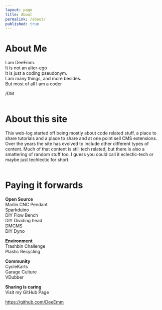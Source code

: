 ```yaml
---
layout: page
title: About
permalink: /about/
published: true
---
```


# About Me



I am DeeEmm.  
It is not an alter-ego  
It is just a coding pseudonym.  
I am many things, and more besides.   
But most of all I am a coder  

/DM  
<BR>
# About this site

  
  
This web-log started off being mostly about code related stuff, a place to share tutorials and a place to share and at one point sell CMS extensions. Over the years the site has evolved to include other different types of content. Much of that content is still tech related, but there is also a smattering of random stuff too. I guess you could call it eclectic-tech or maybe just techlectic for short.
<BR><BR>



# Paying it forwards

  
  

**Open Source**  
Marlin CNC Pendant  
Sparkduino  
DIY Flow Bench   
DIY Dividing head  
DMCMS  
DIY Dyno  


**Environment**  
Trashbin Challenge  
Plastic Recycling  


**Community**  
CycleKarts  
Garage Culture  
VDubber  


**Sharing is caring**  
Visit my GitHub Page


<a href="https://github.com/DeeEmm">https://github.com/DeeEmm</a>
